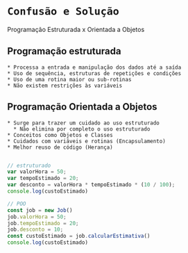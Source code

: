 # `Confusão e Solução`
Programação Estruturada x Orientada a Objetos

## Programação estruturada 
    * Processa a entrada e manipulação dos dados até a saída
    * Uso de sequência, estruturas de repetições e condições
    * Uso de uma rotina maior ou sub-rotinas
    * Não existem restrições às variáveis

## Programação Orientada a Objetos
    * Surge para trazer um cuidado ao uso estruturado
      * Não elimina por completo o uso estruturado
    * Conceitos como Objetos e Classes
    * Cuidados com variáveis e rotinas (Encapsulamento)
    * Melhor reuso de código (Herança)

```js

// estruturado
var valorHora = 50;
var tempoEstimado = 20;
var desconto = valorHora * tempoEstimado * (10 / 100);
console.log(custoEstimado)

// POO
const job = new Job()
job.valorHora = 50;
job.tempoEstimado = 20;
job.desconto = 10;
const custoEstimado = job.calcularEstimativa()
console.log(custoEstimado)

```